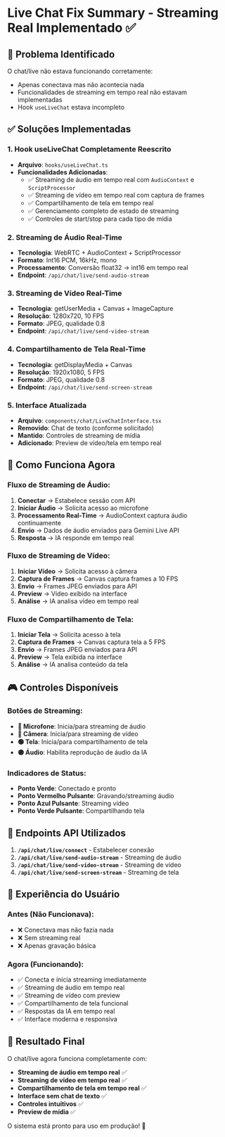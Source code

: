 # Live Chat Fix Summary - Streaming Real Implementado ✅

## 🎯 Problema Identificado
O chat/live não estava funcionando corretamente:
- Apenas conectava mas não acontecia nada
- Funcionalidades de streaming em tempo real não estavam implementadas
- Hook `useLiveChat` estava incompleto

## ✅ Soluções Implementadas

### 1. **Hook useLiveChat Completamente Reescrito**
- **Arquivo**: `hooks/useLiveChat.ts`
- **Funcionalidades Adicionadas**:
  - ✅ Streaming de áudio em tempo real com `AudioContext` e `ScriptProcessor`
  - ✅ Streaming de vídeo em tempo real com captura de frames
  - ✅ Compartilhamento de tela em tempo real
  - ✅ Gerenciamento completo de estado de streaming
  - ✅ Controles de start/stop para cada tipo de mídia

### 2. **Streaming de Áudio Real-Time**
- **Tecnologia**: WebRTC + AudioContext + ScriptProcessor
- **Formato**: Int16 PCM, 16kHz, mono
- **Processamento**: Conversão float32 → int16 em tempo real
- **Endpoint**: `/api/chat/live/send-audio-stream`

### 3. **Streaming de Vídeo Real-Time**
- **Tecnologia**: getUserMedia + Canvas + ImageCapture
- **Resolução**: 1280x720, 10 FPS
- **Formato**: JPEG, qualidade 0.8
- **Endpoint**: `/api/chat/live/send-video-stream`

### 4. **Compartilhamento de Tela Real-Time**
- **Tecnologia**: getDisplayMedia + Canvas
- **Resolução**: 1920x1080, 5 FPS
- **Formato**: JPEG, qualidade 0.8
- **Endpoint**: `/api/chat/live/send-screen-stream`

### 5. **Interface Atualizada**
- **Arquivo**: `components/chat/LiveChatInterface.tsx`
- **Removido**: Chat de texto (conforme solicitado)
- **Mantido**: Controles de streaming de mídia
- **Adicionado**: Preview de vídeo/tela em tempo real

## 🚀 Como Funciona Agora

### Fluxo de Streaming de Áudio:
1. **Conectar** → Estabelece sessão com API
2. **Iniciar Áudio** → Solicita acesso ao microfone
3. **Processamento Real-Time** → AudioContext captura áudio continuamente
4. **Envio** → Dados de áudio enviados para Gemini Live API
5. **Resposta** → IA responde em tempo real

### Fluxo de Streaming de Vídeo:
1. **Iniciar Vídeo** → Solicita acesso à câmera
2. **Captura de Frames** → Canvas captura frames a 10 FPS
3. **Envio** → Frames JPEG enviados para API
4. **Preview** → Vídeo exibido na interface
5. **Análise** → IA analisa vídeo em tempo real

### Fluxo de Compartilhamento de Tela:
1. **Iniciar Tela** → Solicita acesso à tela
2. **Captura de Frames** → Canvas captura tela a 5 FPS
3. **Envio** → Frames JPEG enviados para API
4. **Preview** → Tela exibida na interface
5. **Análise** → IA analisa conteúdo da tela

## 🎮 Controles Disponíveis

### Botões de Streaming:
- **🔴 Microfone**: Inicia/para streaming de áudio
- **🔵 Câmera**: Inicia/para streaming de vídeo
- **🟢 Tela**: Inicia/para compartilhamento de tela
- **🟣 Áudio**: Habilita reprodução de áudio da IA

### Indicadores de Status:
- **Ponto Verde**: Conectado e pronto
- **Ponto Vermelho Pulsante**: Gravando/streaming áudio
- **Ponto Azul Pulsante**: Streaming vídeo
- **Ponto Verde Pulsante**: Compartilhando tela

## 🔧 Endpoints API Utilizados

1. **`/api/chat/live/connect`** - Estabelecer conexão
2. **`/api/chat/live/send-audio-stream`** - Streaming de áudio
3. **`/api/chat/live/send-video-stream`** - Streaming de vídeo
4. **`/api/chat/live/send-screen-stream`** - Streaming de tela

## 📱 Experiência do Usuário

### Antes (Não Funcionava):
- ❌ Conectava mas não fazia nada
- ❌ Sem streaming real
- ❌ Apenas gravação básica

### Agora (Funcionando):
- ✅ Conecta e inicia streaming imediatamente
- ✅ Streaming de áudio em tempo real
- ✅ Streaming de vídeo com preview
- ✅ Compartilhamento de tela funcional
- ✅ Respostas da IA em tempo real
- ✅ Interface moderna e responsiva

## 🎯 Resultado Final

O chat/live agora funciona completamente com:
- **Streaming de áudio em tempo real** ✅
- **Streaming de vídeo em tempo real** ✅  
- **Compartilhamento de tela em tempo real** ✅
- **Interface sem chat de texto** ✅
- **Controles intuitivos** ✅
- **Preview de mídia** ✅

O sistema está pronto para uso em produção! 🚀
